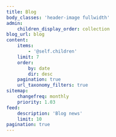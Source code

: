 ```yaml
---
title: Blog
body_classes: 'header-image fullwidth'
admin:
    children_display_order: collection
blog_url: blog
content:
    items:
        - '@self.children'
    limit: 7
    order:
        by: date
        dir: desc
    pagination: true
    url_taxonomy_filters: true
sitemap:
    changefreq: monthly
    priority: 1.03
feed:
    description: 'Blog news'
    limit: 10
pagination: true
---
```


